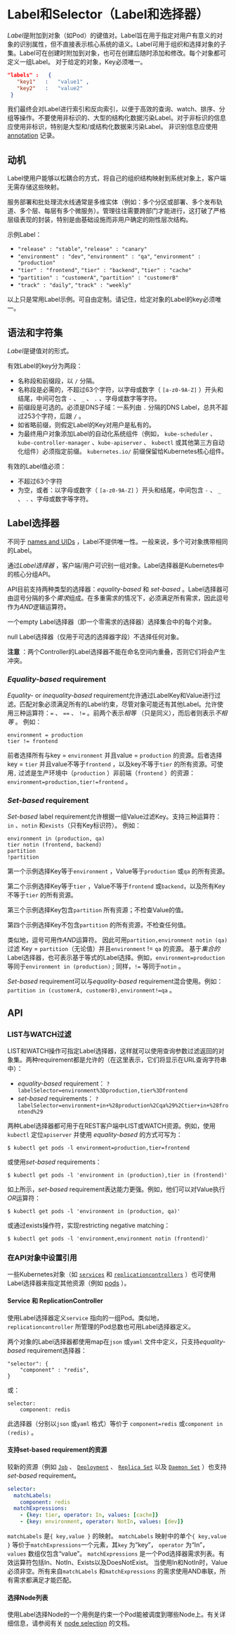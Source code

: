 # Label和Selector（Label和选择器）

*Label*是附加到对象（如Pod）的键值对。Label旨在用于指定对用户有意义的对象的识别属性，但不直接表示核心系统的语义。Label可用于组织和选择对象的子集。Label可在创建时附加到对象，也可在创建后随时添加和修改。每个对象都可定义一组Label。 对于给定的对象，Key必须唯一。

```json
"labels" :   { 
   "key1"   :   "value1" , 
   "key2"   :   "value2" 
 } 
```

我们最终会对Label进行索引和反向索引，以便于高效的查询、watch、排序、分组等操作。不要使用非标识的、大型的结构化数据污染Label。对于非标识的信息应使用非标识，特别是大型和/或结构化数据来污染Label。 非识别信息应使用 [annotation](https://kubernetes.io/docs/concepts/overview/working-with-objects/annotations/) 记录。





## 动机

Label使用户能够以松耦合的方式，将自己的组织结构映射到系统对象上，客户端无需存储这些映射。

服务部署和批处理流水线通常是多维实体（例如：多个分区或部署、多个发布轨道、多个层、每层有多个微服务）。管理往往需要跨部门才能进行，这打破了严格层级表现的封装，特别是由基础设施而非用户确定的刚性层次结构。

示例Label：

- `"release" : "stable"`, `"release" : "canary"` 
- `"environment" : "dev"`, `"environment" : "qa"`, `"environment" : "production"`
- `"tier" : "frontend"`, `"tier" : "backend"`, `"tier" : "cache"`
- `"partition" : "customerA"`, `"partition" : "customerB"`
- `"track" : "daily"`, `"track" : "weekly"`

以上只是常用Label示例。可自由定制。请记住，给定对象的Label的key必须唯一。





## 语法和字符集

*Label*是键值对的形式。

有效Label的key分为两段：

* 名称段和前缀段，以 `/` 分隔。
* 名称段是必需的，不超过63个字符，以字母或数字（ `[a-z0-9A-Z]` ）开头和结尾，中间可包含 `-` 、 `_` 、 `.` 、字母或数字等字符。
* 前缀段是可选的。必须是DNS子域：一系列由 `.` 分隔的DNS Label，总共不超过253个字符，后跟 `/` 。 
* 如省略前缀，则假定Label的Key对用户是私有的。
* 为最终用户对象添加Label的自动化系统组件（例如， `kube-scheduler` 、 `kube-controller-manager` 、`kube-apiserver` 、 `kubectl` 或其他第三方自动化组件）必须指定前缀。 `kubernetes.io/` 前缀保留给Kubernetes核心组件。


有效的Label值必须：

* 不超过63个字符
* 为空，或者：以字母或数字（ `[a-z0-9A-Z]` ）开头和结尾，中间包含 `-` 、 `_` 、 `.` 、字母或数字等字符。






## Label选择器

不同于  [names and UIDs](https://kubernetes.io/docs/user-guide/identifiers) ，Label不提供唯一性。一般来说，多个可对象携带相同的Label。

通过*Label选择器* ，客户端/用户可识别一组对象。Label选择器是Kubernetes中的核心分组API。

API目前支持两种类型的选择器：*equality-based* 和 *set-based* 。Label选择器可由逗号分隔的多个*需求*组成。在多重需求的情况下，必须满足所有需求，因此逗号作为*AND*逻辑运算符。

一个empty Label选择器（即一个零需求的选择器）选择集合中的每个对象。

null Label选择器（仅用于可选的选择器字段）不选择任何对象。

**注意** ：两个Controller的Label选择器不能在命名空间内重叠，否则它们将会产生冲突。



### *Equality-based* requirement

*Equality-* or *inequality-based* requirement允许通过LabelKey和Value进行过滤。匹配对象必须满足所有的Label约束，尽管对象可能还有其他Label。允许使用三种运算符：`=` 、 `==` 、 `!=` 。前两个表示*相等* （只是同义），而后者则表示*不相等* 。 例如：

```properties
environment = production
tier != frontend
```

前者选择所有与key = `environment` 并且value = `production` 的资源。后者选择key = `tier` 并且value不等于`frontend` ，以及key不等于`tier` 的所有资源。可使用`,` 过滤是生产环境中（`production` ）非前端（`frontend` ）的资源：`environment=production,tier!=frontend` 。



### *Set-based* requirement

*Set-based* label requirement允许根据一组Value过滤Key。支持三种运算符： `in` 、`notin` 和`exists`（只有Key标识符）。 例如：

```
environment in (production, qa)
tier notin (frontend, backend)
partition
!partition
```

第一个示例选择Key等于`environment` ，Value等于`production` 或`qa` 的所有资源。

第二个示例选择Key等于`tier` ，Value不等于`frontend` 或`backend`，以及所有Key不等于`tier` 的所有资源。

第三个示例选择Key包含`partition` 所有资源；不检查Value的值。

第四个示例选择Key不包含`partition` 的所有资源，不检查任何值。 

类似地，逗号可用作*AND*运算符。 因此可用`partition,environment notin (qa)` 过滤 Key = `partition`（无论值）并且`environment` != `qa` 的资源。 基于*集合的*Label选择器，也可表示基于等式的Label选择。例如，`environment=production`等同于`environment in (production)` ; 同样，`!=` 等同于`notin` 。

*Set-based* requirement可以与*equality-based* requirement混合使用。例如： `partition in (customerA, customerB),environment!=qa` 。





## API

### LIST与WATCH过滤

LIST和WATCH操作可指定Label选择器，这样就可以使用查询参数过滤返回的对象集。两种requirement都是允许的（在这里表示，它们将显示在URL查询字符串中）：

- *equality-based* requirement： `?labelSelector=environment%3Dproduction,tier%3Dfrontend`
- *set-based* requirements： `?labelSelector=environment+in+%28production%2Cqa%29%2Ctier+in+%28frontend%29`

两种Label选择器都可用于在REST客户端中LIST或WATCH资源。例如，使用`kubectl` 定位`apiserver` 并使用 *equality-based* 的方式可写为：

```
$ kubectl get pods -l environment=production,tier=frontend
```

或使用*set-based* requirements：

```
$ kubectl get pods -l 'environment in (production),tier in (frontend)'
```

如上所示，*set-based* requirement表达能力更强。例如，他们可以对Value执行*OR*运算符：

```
$ kubectl get pods -l 'environment in (production, qa)'

```

或通过exists操作符，实现restricting negative matching：

```
$ kubectl get pods -l 'environment,environment notin (frontend)'
```



### 在API对象中设置引用

一些Kubernetes对象（如  [`services`](https://kubernetes.io/docs/user-guide/services) 和 [`replicationcontrollers`](https://kubernetes.io/docs/user-guide/replication-controller) ）也可使用Label选择器来指定其他资源（例如 [pods](https://kubernetes.io/docs/user-guide/pods) ）。





#### Service 和 ReplicationController

使用Label选择器定义`service` 指向的一组Pod。类似地， `replicationcontroller` 所管理的Pod总数也可用Label选择器定义。

两个对象的Label选择器都使用map在`json` 或`yaml` 文件中定义，只支持*equality-based* requirement选择器：

```
"selector": {
    "component" : "redis",
}

```

或：

```
selector:
    component: redis
```

此选择器（分别以`json` 或`yaml` 格式）等价于 `component=redis` 或`component in (redis)` 。



#### 支持set-based requirement的资源

较新的资源（例如 [`Job`](https://kubernetes.io/docs/concepts/jobs/run-to-completion-finite-workloads/) 、 [`Deployment`](https://kubernetes.io/docs/concepts/workloads/controllers/deployment/) 、 [`Replica Set`](https://kubernetes.io/docs/concepts/workloads/controllers/replicaset/) 以及 [`Daemon Set`](https://kubernetes.io/docs/concepts/workloads/controllers/daemonset/) ）也支持 *set-based* requirement。

```yaml
selector:
  matchLabels:
    component: redis
  matchExpressions:
    - {key: tier, operator: In, values: [cache]}
    - {key: environment, operator: NotIn, values: [dev]}
```

`matchLabels` 是`{ key,value }` 的映射。 `matchLabels` 映射中的单个`{ key,value }` 等价于`matchExpressions`一个元素，其`key` 为“key”， `operator` 为“In”， `values` 数组仅包含“value”。 `matchExpressions` 是一个Pod选择器需求列表。有效运算符包括In、NotIn、Exists以及DoesNotExist。 当使用In和NotIn时，Value必须非空。所有来自`matchLabels` 和`matchExpressions` 的需求使用AND串联，所有需求都满足才能匹配。



#### 选择Node列表

使用Label选择Node的一个用例是约束一个Pod能被调度到哪些Node上。有关详细信息，请参阅有关 [node selection](https://kubernetes.io/docs/concepts/configuration/assign-pod-node/) 的文档。